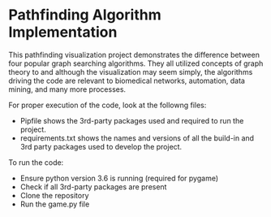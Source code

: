 # Pathfinding Algorithm Implementation 
This pathfinding visualization project demonstrates the difference between four popular graph searching algorithms. They all utilized concepts of graph theory to and although the visualization may seem simply, the algorithms driving the code are relevant to biomedical networks, automation, data mining, and many more processes. 

For proper execution of the code, look at the followng files:
- Pipfile shows the 3rd-party packages used and required to run the project. 
- requirements.txt shows the names and versions of all the build-in and 3rd party packages used to develop the project.

To run the code:
- Ensure python version 3.6 is running (required for pygame)
- Check if all 3rd-party packages are present
- Clone the repository
- Run the game.py file 

